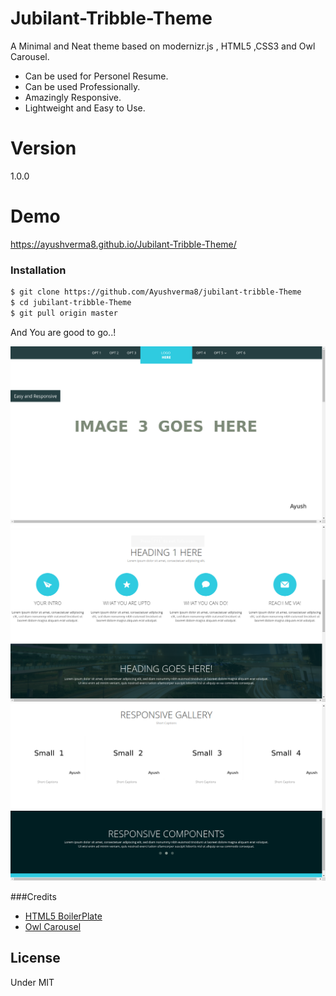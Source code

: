 # Jubilant-Tribble-Theme
A Minimal and Neat theme based on modernizr.js , HTML5 ,CSS3 and Owl Carousel. 

  - Can be used for Personel Resume.
  - Can be used Professionally.
  - Amazingly Responsive.
  - Lightweight and Easy to Use.
  
# Version
1.0.0

# Demo
https://ayushverma8.github.io/Jubilant-Tribble-Theme/



### Installation
```sh
$ git clone https://github.com/Ayushverma8/jubilant-tribble-Theme
$ cd jubilant-tribble-Theme
$ git pull origin master


```
And You are good to go..!

![Image of Screen](https://raw.githubusercontent.com/Ayushverma8/jubilant-tribble-Theme/master/screenshots/screen1.png?token=AOo3d-1icjtmChK-loD7YNFOhK7CU1a1ks5Xd32owA%3D%3D)
![Image of Screen2](https://raw.githubusercontent.com/Ayushverma8/jubilant-tribble-Theme/master/screenshots/screen2.png?token=AOo3d2Juf96YKAZWFjJ-BS0B6jtEer1Yks5Xd35BwA%3D%3D)
![Image of Screen3](https://raw.githubusercontent.com/Ayushverma8/jubilant-tribble-Theme/master/screenshots/screen3.png?token=AOo3d7Vvr9oKZR4WD94034B1eb50dbB0ks5Xd354wA%3D%3D)

###Credits
 - [HTML5 BoilerPlate ](https://github.com/h5bp/html5-boilerplate)  
 - [Owl Carousel](https://github.com/OwlFonk/OwlCarousel)


License
----

Under MIT 

